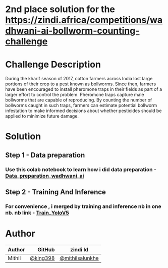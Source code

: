 # 2nd place solution for the https://zindi.africa/competitions/wadhwani-ai-bollworm-counting-challenge

# Challenge Description

During the kharif season of 2017, cotton farmers across India lost large portions of their crop to a pest known as
bollworms. Since then, farmers have been encouraged to install pheromone traps in their fields as part of a larger
effort to control the problem. Pheromone traps capture male bollworms that are capable of reproducing. By counting the
number of bollworms caught in such traps, farmers can estimate potential bollworm infestation to make informed decisions
about whether pesticides should be applied to minimize future damage.

# Solution

## Step 1 - Data preparation

### Use this colab  notebook to learn how i did data preparation - [Data_preparation_wadhwani_ai](https://github.com/king398/PestDetectFinal/blob/master/Data_preparation_wadhwani_ai.ipynb)

## Step 2 - Training And Inference

### For convenience , i merged by training and inference nb in one nb. nb link - [Train_YoloV5](https://github.com/king398/PestDetectFinal/blob/master/Train_YoloV5.ipynb)

# Author

| Author |                                 GitHub | zindi Id                                                     |
|--------|---------------------------------------:|--------------------------------------------------------------|
| Mithil | [@king398](https://github.com/king398) | [@mithilsalunkhe](https://zindi.africa/users/mithilsalunkhe) |